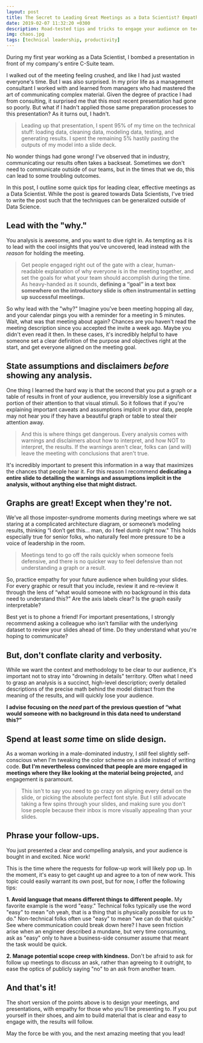 ```yaml
---
layout: post
title: The Secret to Leading Great Meetings as a Data Scientist? Empathy.
date: 2019-02-07 11:32:20 +0300
description: Road-tested tips and tricks to engage your audience on technical topics
img: chaos.jpg
tags: [technical leadership, productivity]
---
```

During my first year working as a Data Scientist, I bombed a presentation in front of my company's entire C-Suite team.

I walked out of the meeting feeling crushed, and like I had just wasted everyone's time. But I was also surprised.
In my prior life as a management consultant I worked with and learned from managers who had mastered the art of
communicating complex material. Given the degree of practice I had from consulting, it surprised me that this most
recent presentation had gone so poorly. But what if I hadn't applied those same preparation processes to
this presentation? As it turns out, I hadn't.

>Leading up that presentation, I spent 95% of my time on the technical stuff: loading data,
cleaning data, modeling data, testing, and generating results. I spent the remaining 5% hastily pasting
the outputs of my model into a slide deck.

No wonder things had gone wrong! I've observed that in industry, communicating our results often takes a backseat.
Sometimes we don't need to communicate outside of our teams, but in the times that we do, this can lead to some
troubling outcomes.

In this post, I outline some quick tips for leading clear, effective meetings as a Data Scientist. While the post is
geared towards Data Scientists, I've tried to write the post such that the techniques can be generalized outside of
Data Science.


## Lead with the "why."
You analysis is awesome, and you want to dive right in. As tempting as it is to lead with the cool insights that
you've uncovered, lead instead with the *reason* for holding the meeting.

>Get people engaged right out of the gate with a clear, human-readable explanation of why everyone is in the meeting
together, and set the goals for what your team should accomplish during the time. As heavy-handed as it sounds,
**defining a “goal” in a text box somewhere on the introductory slide is often instrumental in setting up successful
meetings.**

So why lead with the "why?" Imagine you've been meeting hopping all day, and your calendar pings you with a
reminder for a meeting in 5 minutes. Wait, what was that meeting about again? Chances are you haven't read the
meeting description since you accepted the invite a week ago. Maybe you didn't even read it then. In these cases,
it's incredibly helpful to have someone set a clear definition of the purpose and objectives right at the start, and get
everyone aligned on the meeting goal.


## State assumptions and disclaimers *before* showing any analysis.
One thing I learned the hard way is that the second that you put a graph or a table of results in front of your
audience, you irreversibly lose a significant portion of their attention to that visual stimuli. So it follows
that if you're explaining important caveats and assumptions implicit in your data, people may not hear
you if they have a beautiful graph or table to steal their attention away.

>And this is where things get dangerous. Every analysis comes with warnings and disclaimers about how to interpret,
and how NOT to interpret, the results. If the warnings aren't clear, folks can (and will) leave the meeting with
conclusions that aren't true.

It's incredibly important to present this information in a way that maximizes the chances that people hear it. For this
reason I recommend **dedicating a entire slide to detailing the warnings and assumptions implicit in the analysis,
without anything else that might distract.**


## Graphs are great! Except when they're not.
We’ve all those imposter-syndrome moments during meetings where we sat
staring at a complicated architecture diagram, or someone’s modeling results, thinking “I don’t get this… man, do I
feel dumb right now." This holds especially true for senior folks, who naturally feel more
pressure to be a voice of leadership in the room.

>Meetings tend to go off the rails quickly when someone feels defensive, and there is no quicker way to feel defensive
than not understanding a graph or a result.

So, practice empathy for your future audience when building your slides. For every graphic or result that you include,
review it and re-review it through the lens of “what would someone with no background in this data need to understand
this?” Are the axis labels clear? Is the graph easily interpretable?

Best yet is to phone a friend! For important presentations, I strongly recommend asking a colleague who isn't familiar
with the underlying dataset to review your slides ahead of time. Do they understand what you're hoping to communicate?


## But, don't conflate clarity and verbosity.
While we want the context and methodology to be clear to our audience, it's important not to stray into
"drowning in details" territory. Often what I need to grasp an analysis is a succinct, high-level description;
overly detailed descriptions of the precise math behind the model distract from the meaning of the results,
and will quickly lose your audience.

**I advise focusing on the *need* part of the previous question of
“what would someone with no background in this data need to understand this?”**


## Spend at least *some* time on slide design.
As a woman working in a male-dominated industry, I *still* feel slightly self-conscious when I'm tweaking the color
scheme on a slide instead of writing code. **But I'm nevertheless convinced that people are more engaged in meetings
where they like looking at the material being projected,** and engagement is paramount.

>This isn't to say you need to go crazy on aligning every detail on the slide, or picking the absolute perfect font
style. But I still advocate taking a few spins through your slides, and making sure you don't lose people because
their inbox is more visually appealing than your slides.


## Phrase your follow-ups.
You just presented a clear and compelling analysis, and your audience is bought in and excited. Nice work!

This is the time where the requests for follow-up work will likely pop up. In the moment, it's easy to get caught up
and agree to a ton of new work. This topic could easily warrant its own post, but for now, I offer the following tips:

**1. Avoid language that means different things to different people.**
My favorite example is the word "easy." Technical folks typically use the word "easy" to mean "oh yeah, that is a thing
that is physically possible for us to do." Non-technical folks often use "easy" to mean "we can do that quickly." See
where communication could break down here? I have seen friction arise when an engineer described a mundane, but very
time consuming, ask as "easy" only to have a business-side consumer assume that meant the task would be quick.

**2. Manage potential scope creep with kindness.**
Don't be afraid to ask for follow up meetings to discuss an ask, rather than agreeing to it outright, to ease the optics
of publicly saying "no" to an ask from another team.


## And that's it!
The short version of the points above is to design your meetings, and presentations, with empathy for those who you'll
be presenting to. If you put yourself in their shoes, and aim to build material that is clear and easy to engage with,
the results will follow.

May the force be with you, and the next amazing meeting that you lead!

